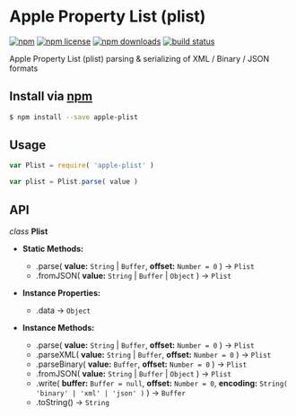 # Apple Property List (plist)
[![npm](https://flat.badgen.net/npm/v/apple-plist)](https://npmjs.com/package/apple-plist)
[![npm license](https://flat.badgen.net/npm/license/apple-plist)](https://npmjs.com/package/apple-plist)
[![npm downloads](https://flat.badgen.net/npm/dm/apple-plist)](https://npmjs.com/package/apple-plist)
[![build status](https://flat.badgen.net/travis/jhermsmeier/node-apple-plist/master)](https://travis-ci.org/jhermsmeier/node-apple-plist)

Apple Property List (plist) parsing & serializing of XML / Binary / JSON formats

## Install via [npm](https://npmjs.com)

```sh
$ npm install --save apple-plist
```

## Usage

```js
var Plist = require( 'apple-plist' )
```

```js
var plist = Plist.parse( value )
```

## API

_class_ **Plist**

- **Static Methods:**
    - .parse( **value:** `String` | `Buffer`, **offset:** `Number = 0` ) -> `Plist`
    - .fromJSON( **value:** `String` | `Buffer` | `Object` ) -> `Plist`

- **Instance Properties:**
    - .data -> `Object`

- **Instance Methods:**
    - .parse( **value:** `String` | `Buffer`, **offset:** `Number = 0` ) -> `Plist`
    - .parseXML( **value:** `String` | `Buffer`, **offset:** `Number = 0` ) -> `Plist`
    - .parseBinary( **value:** `Buffer`, **offset:** `Number = 0` ) -> `Plist`
    - .fromJSON( **value:** `String` | `Buffer` | `Object` ) -> `Plist`
    - .write( **buffer:** `Buffer = null`, **offset:** `Number = 0`, **encoding:** `String( 'binary' | 'xml' | 'json' )` ) -> `Buffer`
    - .toString() -> `String`
